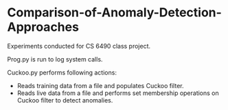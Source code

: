 # Comparison-of-Anomaly-Detection-Approaches
Experiments conducted for CS 6490 class project.

Prog.py is run to log system calls.

Cuckoo.py performs following actions:

  * Reads training data from a file and populates Cuckoo filter.
  * Reads live data from a file and performs set membership operations on Cuckoo filter to detect anomalies.
